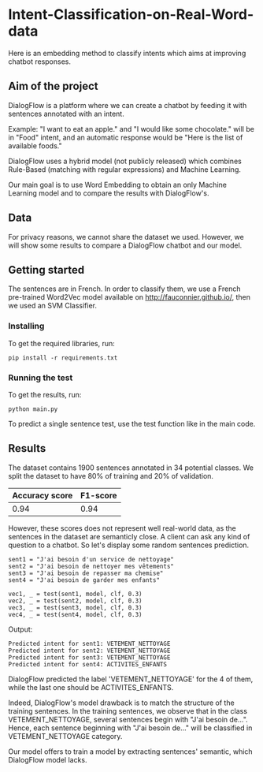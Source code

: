 # Intent-Classification-on-Real-Word-data
Here is an embedding method to classify intents which aims at improving chatbot responses. 

## Aim of the project
DialogFlow is a platform where we can create a chatbot by feeding it with sentences annotated with an intent. 

Example: "I want to eat an apple." and "I would like some chocolate." will be in "Food" intent, and an automatic response would be "Here is the list of available foods." 

DialogFlow uses a hybrid model (not publicly released) which combines Rule-Based (matching with regular expressions) and Machine Learning. 

Our main goal is to use Word Embedding to obtain an only Machine Learning model and to compare the results with DialogFlow's. 

## Data
For privacy reasons, we cannot share the dataset we used. However, we will show some results to compare a DialogFlow chatbot and our model.

## Getting started
The sentences are in French. In order to classify them, we use a French pre-trained Word2Vec model available on http://fauconnier.github.io/, then we used an SVM Classifier. 

### Installing
To get the required libraries, run: 
```
pip install -r requirements.txt
```

### Running the test
To get the results, run: 
```
python main.py
```

To predict a single sentence test, use the test function like in the main code. 

## Results
The dataset contains 1900 sentences annotated in 34 potential classes. We split the dataset to have 80% of training and 20% of validation.


|Accuracy score|F1-score|
|--------------|--------|
|     0.94     |  0.94  |

However, these scores does not represent well real-world data, as the sentences in the dataset are semanticly close. A client can ask any kind of question to a chatbot. So let's display some random sentences prediction. 
```
sent1 = "J'ai besoin d'un service de nettoyage"
sent2 = "J'ai besoin de nettoyer mes vêtements"
sent3 = "J'ai besoin de repasser ma chemise"
sent4 = "J'ai besoin de garder mes enfants"

vec1, _ = test(sent1, model, clf, 0.3)
vec2, _ = test(sent2, model, clf, 0.3)
vec3, _ = test(sent3, model, clf, 0.3)
vec4, _ = test(sent4, model, clf, 0.3)
```

Output: 
```
Predicted intent for sent1: VETEMENT_NETTOYAGE
Predicted intent for sent2: VETEMENT_NETTOYAGE
Predicted intent for sent3: VETEMENT_NETTOYAGE
Predicted intent for sent4: ACTIVITES_ENFANTS
```

DialogFlow predicted the label 'VETEMENT_NETTOYAGE' for the 4 of them, while the last one should be ACTIVITES_ENFANTS.

Indeed, DialogFlow's model drawback is to match the structure of the training sentences. In the training sentences, we observe that in the class VETEMENT_NETTOYAGE, several sentences begin with "J'ai besoin de...". Hence, each sentence beginning with "J'ai besoin de..." will be classified in VETEMENT_NETTOYAGE category. 

Our model offers to train a model by extracting sentences' semantic, which DialogFlow model lacks.

